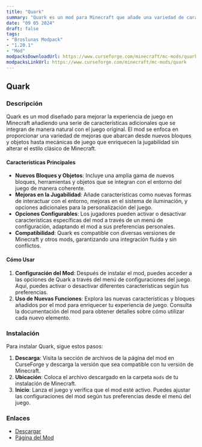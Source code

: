 ```yaml
---
title: "Quark"
summary: "Quark es un mod para Minecraft que añade una variedad de características y mejoras al juego, mejorando la experiencia de juego con nuevas mecánicas, bloques y objetos sin alterar el estilo clásico de Minecraft."
date: "09 05 2024"
draft: false
tags:
- "Broslunas Modpack"
- "1.20.1"
- "Mod"
modpacksDownloadUrl: https://www.curseforge.com/minecraft/mc-mods/quark/files/all?page=1&pageSize=20&version=1.20.1&gameVersionTypeId=1
modpacksLinkUrl: https://www.curseforge.com/minecraft/mc-mods/quark
---
```


## Quark

### Descripción

Quark es un mod diseñado para mejorar la experiencia de juego en Minecraft añadiendo una serie de características adicionales que se integran de manera natural con el juego original. El mod se enfoca en proporcionar una variedad de mejoras que abarcan desde nuevos bloques y objetos hasta mecánicas de juego que enriquecen la jugabilidad sin alterar el estilo clásico de Minecraft.

#### Características Principales

- **Nuevos Bloques y Objetos**: Incluye una amplia gama de nuevos bloques, herramientas y objetos que se integran con el entorno del juego de manera coherente.
- **Mejoras en la Jugabilidad**: Añade características como nuevas formas de interactuar con el entorno, mejoras en el sistema de iluminación, y opciones adicionales para la personalización del juego.
- **Opciones Configurables**: Los jugadores pueden activar o desactivar características específicas del mod a través de un menú de configuración, adaptando el mod a sus preferencias personales.
- **Compatibilidad**: Quark es compatible con diversas versiones de Minecraft y otros mods, garantizando una integración fluida y sin conflictos.

#### Cómo Usar

1. **Configuración del Mod**: Después de instalar el mod, puedes acceder a las opciones de Quark a través del menú de configuraciones del juego. Aquí, puedes activar o desactivar diferentes características según tus preferencias.
2. **Uso de Nuevas Funciones**: Explora las nuevas características y bloques añadidos por el mod para enriquecer tu experiencia de juego. Consulta la documentación del mod para obtener detalles sobre cómo utilizar cada nuevo elemento.

### Instalación

Para instalar Quark, sigue estos pasos:

1. **Descarga**: Visita la sección de archivos de la página del mod en CurseForge y descarga la versión que sea compatible con tu versión de Minecraft.
2. **Ubicación**: Coloca el archivo descargado en la carpeta `mods` de tu instalación de Minecraft.
3. **Inicio**: Lanza el juego y verifica que el mod esté activo. Puedes ajustar las configuraciones del mod según tus preferencias desde el menú del juego.

### Enlaces

- [Descargar](https://www.curseforge.com/minecraft/mc-mods/quark/files/all?page=1&pageSize=20&version=1.20.1&gameVersionTypeId=1)
- [Página del Mod](https://www.curseforge.com/minecraft/mc-mods/quark)
